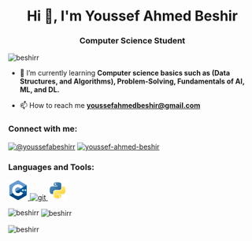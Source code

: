 <h1 align="center">Hi 👋, I'm Youssef Ahmed Beshir</h1>
<h3 align="center">Computer Science Student</h3>

<p align="left"> <img src="https://komarev.com/ghpvc/?username=beshirr&label=Profile%20views&color=0e75b6&style=flat" alt="beshirr" /> </p>

- 🌱 I’m currently learning **Computer science basics such as (Data Structures, and Algorithms), Problem-Solving, Fundamentals of AI, ML, and DL.**

- 📫 How to reach me **youssefahmedbeshir@gmail.com**

<h3 align="left">Connect with me:</h3>
<p align="left">
<a href="https://twitter.com/@youssefabeshirr" target="blank"><img align="center" src="https://raw.githubusercontent.com/rahuldkjain/github-profile-readme-generator/master/src/images/icons/Social/twitter.svg" alt="@youssefabeshirr" height="30" width="40" /></a>
<a href="https://linkedin.com/in/youssef-ahmed-beshir" target="blank"><img align="center" src="https://raw.githubusercontent.com/rahuldkjain/github-profile-readme-generator/master/src/images/icons/Social/linked-in-alt.svg" alt="youssef-ahmed-beshir" height="30" width="40" /></a>
</p>

<h3 align="left">Languages and Tools:</h3>
<p align="left"> <a href="https://www.w3schools.com/cpp/" target="_blank" rel="noreferrer"> <img src="https://raw.githubusercontent.com/devicons/devicon/master/icons/cplusplus/cplusplus-original.svg" alt="cplusplus" width="40" height="40"/> </a> <a href="https://git-scm.com/" target="_blank" rel="noreferrer"> <img src="https://www.vectorlogo.zone/logos/git-scm/git-scm-icon.svg" alt="git" width="40" height="40"/> </a> <a href="https://www.python.org" target="_blank" rel="noreferrer"> <img src="https://raw.githubusercontent.com/devicons/devicon/master/icons/python/python-original.svg" alt="python" width="40" height="40"/> </a> </p>

<p><img align="left" src="https://github-readme-stats.vercel.app/api/top-langs?username=beshirr&show_icons=true&locale=en&layout=compact" alt="beshirr" /></p>

<p>&nbsp;<img align="center" src="https://github-readme-stats.vercel.app/api?username=beshirr&show_icons=true&locale=en" alt="beshirr" /></p>

<p><img align="center" src="https://github-readme-streak-stats.herokuapp.com/?user=beshirr&" alt="beshirr" /></p>
